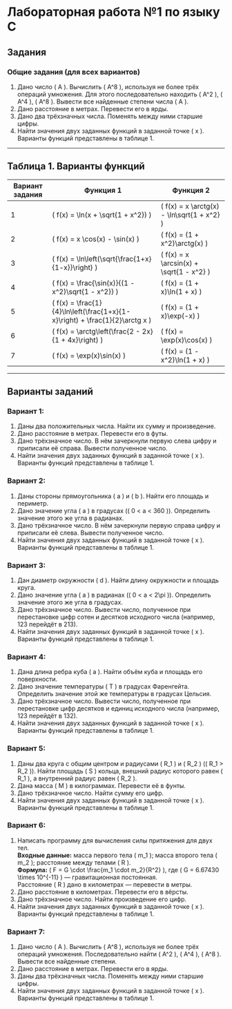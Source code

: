 # Лабораторная работа №1 по языку C

## Задания

### Общие задания (для всех вариантов)

1. Дано число \( A \). Вычислить \( A^8 \), используя не более трёх операций умножения. Для этого последовательно находить \( A^2 \), \( A^4 \), \( A^8 \). Вывести все найденные степени числа \( A \).
2. Дано расстояние в метрах. Перевести его в ярды.
3. Дано два трёхзначных числа. Поменять между ними старшие цифры.
4. Найти значения двух заданных функций в заданной точке \( x \). Варианты функций представлены в таблице 1.

---

## Таблица 1. Варианты функций

| Вариант задания | Функция 1 | Функция 2 |
|-----------------|-----------|-----------|
| 1 | \( f(x) = \ln(x + \sqrt{1 + x^2}) \) | \( f(x) = x \arctg(x) - \ln\sqrt{1 + x^2} \) |
| 2 | \( f(x) = x \cos(x) - \sin(x) \) | \( f(x) = (1 + x^2)\arctg(x) \) |
| 3 | \( f(x) = \ln\left(\sqrt{\frac{1+x}{1-x}}\right) \) | \( f(x) = x \arcsin(x) + \sqrt{1 - x^2} \) |
| 4 | \( f(x) = \frac{\sin(x)}{(1 - x^2)\sqrt{1 - x^2}} \) | \( f(x) = (1 + x)\ln(1 + x) \) |
| 5 | \( f(x) = \frac{1}{4}\ln\left(\frac{1+x}{1-x}\right) + \frac{1}{2}\arctg x \) | \( f(x) = (1 + x)\exp(-x) \) |
| 6 | \( f(x) = \arctg\left(\frac{2 - 2x}{1 + 4x}\right) \) | \( f(x) = \exp(x)\cos(x) \) |
| 7 | \( f(x) = \exp(x)\sin(x) \) | \( f(x) = (1 - x^2)\ln(1 + x) \) |

---

## Варианты заданий

### Вариант 1:
1. Даны два положительных числа. Найти их сумму и произведение.
2. Дано расстояние в метрах. Перевести его в футы.
3. Дано трёхзначное число. В нём зачеркнули первую слева цифру и приписали её справа. Вывести полученное число.
4. Найти значения двух заданных функций в заданной точке \( x \). Варианты функций представлены в таблице 1.

### Вариант 2:
1. Даны стороны прямоугольника \( a \) и \( b \). Найти его площадь и периметр.
2. Дано значение угла \( a \) в градусах (\( 0 < a < 360 \)). Определить значение этого же угла в радианах.
3. Дано трёхзначное число. В нём зачеркнули первую справа цифру и приписали её слева. Вывести полученное число.
4. Найти значения двух заданных функций в заданной точке \( x \). Варианты функций представлены в таблице 1.

### Вариант 3:
1. Дан диаметр окружности \( d \). Найти длину окружности и площадь круга.
2. Дано значение угла \( a \) в радианах (\( 0 < a < 2\pi \)). Определить значение этого же угла в градусах.
3. Дано трёхзначное число. Вывести число, полученное при перестановке цифр сотен и десятков исходного числа (например, 123 перейдёт в 213).
4. Найти значения двух заданных функций в заданной точке \( x \). Варианты функций представлены в таблице 1.

### Вариант 4:
1. Дана длина ребра куба \( a \). Найти объём куба и площадь его поверхности.
2. Дано значение температуры \( T \) в градусах Фаренгейта. Определить значение этой же температуры в градусах Цельсия.
3. Дано трёхзначное число. Вывести число, полученное при перестановке цифр десятков и единиц исходного числа (например, 123 перейдёт в 132).
4. Найти значения двух заданных функций в заданной точке \( x \). Варианты функций представлены в таблице 1.

### Вариант 5:
1. Даны два круга с общим центром и радиусами \( R_1 \) и \( R_2 \) (\( R_1 > R_2 \)). Найти площадь \( S \) кольца, внешний радиус которого равен \( R_1 \), а внутренний радиус равен \( R_2 \).
2. Дана масса \( M \) в килограммах. Перевести её в фунты.
3. Дано трёхзначное число. Найти сумму его цифр.
4. Найти значения двух заданных функций в заданной точке \( x \). Варианты функций представлены в таблице 1.

### Вариант 6:
1. Написать программу для вычисления силы притяжения для двух тел.  
   **Входные данные:** масса первого тела \( m_1 \); масса второго тела \( m_2 \); расстояние между телами \( R \).  
   **Формула:** \( F = G \cdot \frac{m_1 \cdot m_2}{R^2} \), где \( G = 6.67430 \times 10^{-11} \) — гравитационная постоянная.  
   Расстояние \( R \) дано в километрах — перевести в метры.
2. Дано расстояние в километрах. Перевести его в вёрсты.
3. Дано трёхзначное число. Найти произведение его цифр.
4. Найти значения двух заданных функций в заданной точке \( x \). Варианты функций представлены в таблице 1.

### Вариант 7:
1. Дано число \( A \). Вычислить \( A^8 \), используя не более трёх операций умножения. Последовательно найти \( A^2 \), \( A^4 \), \( A^8 \). Вывести все найденные степени.
2. Дано расстояние в метрах. Перевести его в ярды.
3. Даны два трёхзначных числа. Поменять между ними старшие цифры.
4. Найти значения двух заданных функций в заданной точке \( x \). Варианты функций представлены в таблице 1.

